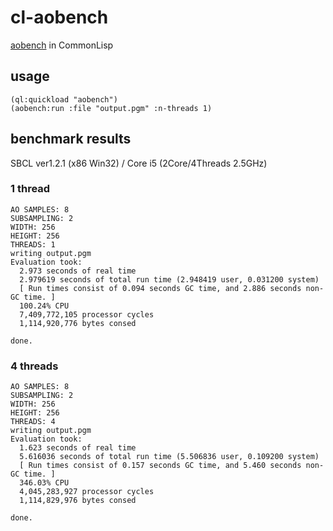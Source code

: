 # cl-aobench

[aobench](http://code.google.com/p/aobench/) in CommonLisp


## usage
```
(ql:quickload "aobench")
(aobench:run :file "output.pgm" :n-threads 1)
```

## benchmark results

SBCL ver1.2.1 (x86 Win32) / Core i5 (2Core/4Threads 2.5GHz)

### 1 thread
```
AO SAMPLES: 8
SUBSAMPLING: 2
WIDTH: 256
HEIGHT: 256
THREADS: 1
writing output.pgm
Evaluation took:
  2.973 seconds of real time
  2.979619 seconds of total run time (2.948419 user, 0.031200 system)
  [ Run times consist of 0.094 seconds GC time, and 2.886 seconds non-GC time. ]
  100.24% CPU
  7,409,772,105 processor cycles
  1,114,920,776 bytes consed

done.
```

### 4 threads
```
AO SAMPLES: 8
SUBSAMPLING: 2
WIDTH: 256
HEIGHT: 256
THREADS: 4
writing output.pgm
Evaluation took:
  1.623 seconds of real time
  5.616036 seconds of total run time (5.506836 user, 0.109200 system)
  [ Run times consist of 0.157 seconds GC time, and 5.460 seconds non-GC time. ]
  346.03% CPU
  4,045,283,927 processor cycles
  1,114,829,976 bytes consed

done.
```
